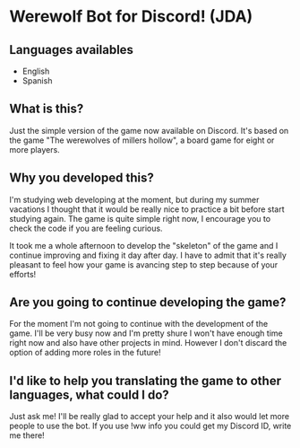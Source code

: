 # Werewolf Bot for Discord! (JDA)

## Languages availables
- English
- Spanish


## What is this?
Just the simple version of the game now available on Discord. It's based on the game "The werewolves of millers hollow", a board game for eight or more players.


## Why you developed this?
I'm studying web developing at the moment, but during my summer vacations I thought that it would be really nice to practice a bit before start studying again. The game is quite simple right now, I encourage you to check the code if you are feeling curious.

It took me a whole afternoon to develop the "skeleton" of the game and I continue improving and fixing it day after day. I have to admit  that it's really pleasant to feel how your game is avancing step to step because of your efforts!

## Are you going to continue developing the game?
For the moment I'm not going to continue with the development of the game. I'll be very busy now and I'm pretty shure I won't have enough time right now and also have other projects in mind. However I don't discard the option of adding more roles in the future!

## I'd like to help you translating the game to other languages, what could I do?
Just ask me! I'll be really glad to accept your help and it also would let more people to use the bot. If you use !ww info you could get my Discord ID, write me there!
